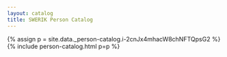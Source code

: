 ```yaml
---
layout: catalog
title: SWERIK Person Catalog
---
```

{% assign p = site.data._person-catalog.i-2cnJx4mhacW8chNFTQpsG2 %}
{% include person-catalog.html p=p %}

